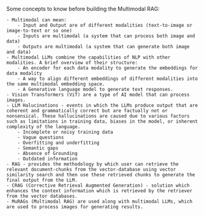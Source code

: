 Some concepts to know before building the Multimodal RAG:

    - Multimodal can mean:
        - Input and Output are of different modalities (text-to-image or image-to-text or so one)
        - Inputs are multimodal (a system that can process both image and data)
        - Outputs are multimodal (a system that can generate both image and data)
    - Multimodal LLMs combine the capabilities of NLP with other modalities. A brief overview of their structure:
        - An encoder for each data modality to generate the embeddings for data modality
        - A way to align different embeddings of different modalities into the same multimodal embedding space.
        - A Generative language model to generate text responses. 
    - Vision Transformers (ViT) are a type of AI model that can process images.
    - LLM Halucinations - events in which the LLMs produce output that are coherent and grammatically correct but are factually not or nonsensical. These hallucinations are caused due to various factors such as limitations in training data, biases in the model, or inherent complexity of the language.
        - Incomplete or noisy training data
        - Vague questions
        - Overfitting and underfitting
        - Semantic gaps
        - Absence of Grounding
        - Outdated information
    - RAG - provides the methodology by which user can retrieve the relevant document-chunks from the vector-database using vector similarity search and then use these retrieved chunks to generate the final output from the LLM.
    - CRAG (Corrective Retrieval Augmented Generation) - solution which enhances the context information which is retrieved by the retriever  from the vector databases.
    - MuRAGs (Multimodal RAG) are used along with multimodal LLMs, which are used to process images for generating results. 
    